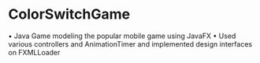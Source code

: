 # ColorSwitchGame

•	Java Game modeling the popular mobile game using JavaFX
•	Used various controllers and AnimationTimer and implemented design interfaces on FXMLLoader	
